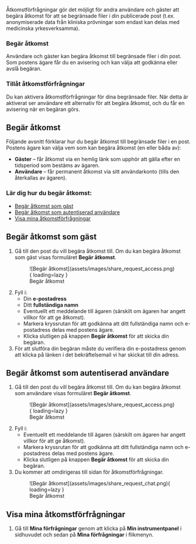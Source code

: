Åtkomstförfrågningar gör det möjligt för andra användare och gäster att begära åtkomst för att se begränsade filer i din publicerade post (t.ex. anonymiserade data från kliniska prövningar som endast kan delas med medicinska yrkesverksamma).

### Begär åtkomst

Användare och gäster kan begära åtkomst till begränsade filer i din post. Som postens ägare får du en avisering och kan välja att godkänna eller avslå begäran.

### Tillåt åtkomstförfrågningar

Du kan aktivera åtkomstförfrågningar för dina begränsade filer. När detta är aktiverat ser användare ett alternativ för att begära åtkomst, och du får en avisering när en begäran görs.

## Begär åtkomst

Följande avsnitt förklarar hur du begär åtkomst till begränsade filer i en post. Postens ägare kan välja vem som kan begära åtkomst (en eller båda av):

- **Gäster** – får åtkomst via en hemlig länk som upphör att gälla efter en tidsperiod som bestäms av ägaren.
- **Användare** – får permanent åtkomst via sitt användarkonto (tills den återkallas av ägaren).

### Lär dig hur du begär åtkomst:

- [Begär åtkomst som gäst](#begar-atkomst-som-gast)
- [Begär åtkomst som autentiserad användare](#begar-atkomst-som-autentiserad-anvandare)
- [Visa mina åtkomstförfrågningar](#visa-mina-atkomstforfragningar)

## Begär åtkomst som gäst

1. Gå till den post du vill begära åtkomst till. Om du kan begära åtkomst som gäst visas formuläret **Begär åtkomst**.
      <figure markdown="span">
      ![Begär åtkomst](assets/images/share_request_access.png){ loading=lazy }
      <figcaption>Begär åtkomst</figcaption>
      </figure>
2. Fyll i:
   - Din **e-postadress**
   - Ditt **fullständiga namn**
   - Eventuellt ett meddelande till ägaren (särskilt om ägaren har angett villkor för att ge åtkomst).
   - Markera kryssrutan för att godkänna att ditt fullständiga namn och e-postadress delas med postens ägare.
   - Klicka slutligen på knappen **Begär åtkomst** för att skicka din begäran.
3. För att slutföra din begäran måste du verifiera din e-postadress genom att klicka på länken i det bekräftelsemail vi har skickat till din adress.

## Begär åtkomst som autentiserad användare

1. Gå till den post du vill begära åtkomst till. Om du kan begära åtkomst som användare visas formuläret **Begär åtkomst**.
      <figure markdown="span">
      ![Begär åtkomst](assets/images/share_request_access.png){ loading=lazy }
      <figcaption>Begär åtkomst</figcaption>
      </figure>
2. Fyll i:
   - Eventuellt ett meddelande till ägaren (särskilt om ägaren har angett villkor för att ge åtkomst).
   - Markera kryssrutan för att godkänna att ditt fullständiga namn och e-postadress delas med postens ägare.
   - Klicka slutligen på knappen **Begär åtkomst** för att skicka din begäran.
3. Du kommer att omdirigeras till sidan för åtkomstförfrågningar.
      <figure markdown="span">
      ![Begär åtkomst](assets/images/share_request_chat.png){ loading=lazy }
      <figcaption>Begär åtkomst</figcaption>
      </figure>

## Visa mina åtkomstförfrågningar

1. Gå till **Mina förfrågningar** genom att klicka på **Min instrumentpanel** i sidhuvudet och sedan på **Mina förfrågningar** i flikmenyn.
